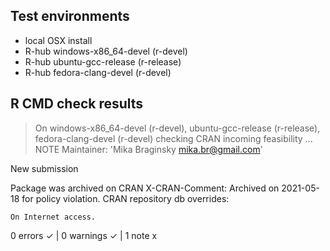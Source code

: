 ## Test environments
- local OSX install
- R-hub windows-x86_64-devel (r-devel)
- R-hub ubuntu-gcc-release (r-release)
- R-hub fedora-clang-devel (r-devel)

## R CMD check results
> On windows-x86_64-devel (r-devel), ubuntu-gcc-release (r-release), fedora-clang-devel (r-devel)
  checking CRAN incoming feasibility ... NOTE
  Maintainer: 'Mika Braginsky <mika.br@gmail.com>'
  
  New submission
  
  Package was archived on CRAN
    X-CRAN-Comment: Archived on 2021-05-18 for policy violation.
  CRAN repository db overrides:
  
    On Internet access.

0 errors ✓ | 0 warnings ✓ | 1 note x
